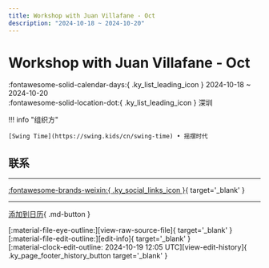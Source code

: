 ```yaml
---
title: Workshop with Juan Villafane - Oct
description: "2024-10-18 ~ 2024-10-20"
---
```


# Workshop with Juan Villafane - Oct 

:fontawesome-solid-calendar-days:{ .ky_list_leading_icon } 2024-10-18 ~ 2024-10-20  
:fontawesome-solid-location-dot:{ .ky_list_leading_icon } 深圳  

!!! info "组织方"

    [Swing Time](https://swing.kids/cn/swing-time) • 摇摆时代  

## 联系


---

 [:fontawesome-brands-weixin:{ .ky_social_links_icon }](https://mp.weixin.qq.com/s/1iYPIFwVz-r-Z4yGzwvQ4w){ target='_blank' }

---

[添加到日历](https://swing.news/ics/zh-Hans/2024/cn/workshop-with-juan-villafane-oct-2024.ics){ .md-button }

<div class="ky_page_footer" markdown>
<div class="ky_page_footer_trailing" markdown="span">
[:material-file-eye-outline:][view-raw-source-file]{ target='_blank' }
[:material-file-edit-outline:][edit-info]{ target='_blank' }
</div>
<div class="ky_page_footer_leading" markdown="span">
[:material-clock-edit-outline: 2024-10-19 12:05 UTC][view-edit-history]{ .ky_page_footer_history_button target='_blank' }
</div>
</div>

[view-raw-source-file]: https://github.com/swingdance/events/blob/main/2024/cn/workshop-with-juan-villafane-oct-2024.json "查看原始源文件"
[edit-info]: https://github.com/swingdance/events/issues/new?assignees=&labels=update+event&projects=&template=03-update_entity.yml&title=%5B2024%2Fcn%5D%20Workshop%20with%20Juan%20Villafane%20-%20Oct&region=cn&year=2024&id=workshop-with-juan-villafane-oct-2024&name=Workshop%20with%20Juan%20Villafane%20-%20Oct&org_id=swing-time "编辑信息"

[view-edit-history]: https://github.com/swingdance/events/commits/main/2024/cn/workshop-with-juan-villafane-oct-2024.json "查看编辑历史"
